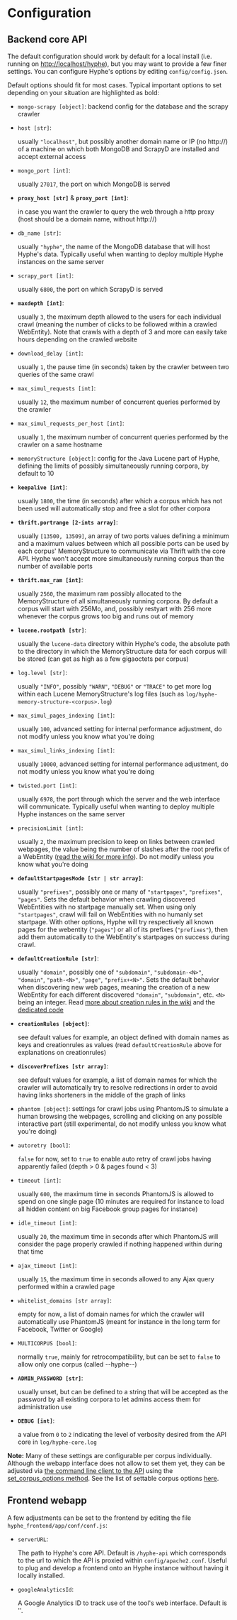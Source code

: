 # Configuration

## Backend core API

The default configuration should work by default for a local install (i.e. running on [http://localhost/hyphe](http://localhost/hyphe)), but you may want to provide a few finer settings. You can configure Hyphe's options by editing `config/config.json`.

Default options should fit for most cases.
Typical important options to set depending on your situation are highlighted as bold:

 - `mongo-scrapy [object]`: backend config for the database and the scrapy crawler
  + `host [str]`:

    usually `"localhost"`, but possibly another domain name or IP (no http://) of a machine on which both MongoDB and ScrapyD are installed and accept external access

  + `mongo_port [int]`:

    usually `27017`, the port on which MongoDB is served

  + __`proxy_host [str]`__ & __`proxy_port [int]`__:

    in case you want the crawler to query the web through a http proxy (host should be a domain name, without http://)

  + `db_name [str]`:

    usually `"hyphe"`, the name of the MongoDB database that will host Hyphe's data. Typically useful when wanting to deploy multiple Hyphe instances on the same server

  + `scrapy_port [int]`:

    usually `6800`, the port on which ScrapyD is served

  + __`maxdepth [int]`__:

    usually `3`, the maximum depth allowed to the users for each individual crawl (meaning the number of clicks to be followed within a crawled WebEntity). Note that crawls with a depth of 3 and more can easily take hours depending on the crawled website

  + `download_delay [int]`:

    usually `1`, the pause time (in seconds) taken by the crawler between two queries of the same crawl
  + `max_simul_requests [int]`:

    usually `12`, the maximum number of concurrent queries performed by the crawler

  + `max_simul_requests_per_host [int]`:

    usually `1`, the maximum number of concurrent queries performed by the crawler on a same hostname


 - `memoryStructure [object]`: config for the Java Lucene part of Hyphe, defining the limits of possibly simultaneously running corpora, by default to 10

  + __`keepalive [int]`__:

    usually `1800`, the time (in seconds) after which a corpus which has not been used will automatically stop and free a slot for other corpora

  + __`thrift.portrange [2-ints array]`__:

    usually `[13500, 13509]`, an array of two ports values defining a minimum and a maximum values between which all possible ports can be used by each corpus' MemoryStructure to communicate via Thrift with the core API. Hyphe won't accept more simultaneously running corpus than the number of available ports

  + __`thrift.max_ram [int]`__:

    usually `2560`, the maximum ram possibly allocated to the MemoryStructure of all simultaneously running corpora. By default a corpus will start with 256Mo, and, possibly restyart with 256 more whenever the corpus grows too big and runs out of memory

  + __`lucene.rootpath [str]`__:

    usually the `lucene-data` directory within Hyphe's code, the absolute path to the directory in which the MemoryStructure data for each corpus will be stored (can get as high as a few gigaoctets per corpus)

  + `log.level [str]`:

    usually `"INFO"`, possibly `"WARN"`, `"DEBUG"` or `"TRACE"` to get more log within each Lucene MemoryStructure's log files (such as `log/hyphe-memory-structure-<corpus>.log`)

  + `max_simul_pages_indexing [int]`:

    usually `100`, advanced setting for internal performance adjustment, do not modify unless you know what you're doing

  + `max_simul_links_indexing [int]`:

    usually `10000`, advanced setting for internal performance adjustment, do not modify unless you know what you're doing


 - `twisted.port [int]`:

   usually `6978`, the port through which the server and the web interface will communicate. Typically useful when wanting to deploy multiple Hyphe instances on the same server


 - `precisionLimit [int]`:

   usually `2`, the maximum precision to keep on links between crawled webpages, the value being the number of slashes after the root prefix of a WebEntity ([read the wiki for more info](https://github.com/medialab/hyphe/wiki/Precision-limit)). Do not modify unless you know what you're doing


 - __`defaultStartpagesMode [str | str array]`__:

   usually `"prefixes"`, possibly one or many of `"startpages"`, `"prefixes"`, `"pages"`. Sets the default behavior when crawling discovered WebEntities with no startpage manually set. When using only `"startpages"`, crawl will fail on WebEntities with no humanly set startpage. With other options, Hyphe will try respectively all known pages for the webentity (`"pages"`) or all of its prefixes (`"prefixes"`), then add them automatically to the WebEntity's startpages on success during crawl.


 - __`defaultCreationRule [str]`__:

   usually `"domain"`, possibly one of `"subdomain"`, `"subdomain-<N>"`, `"domain"`, `"path-<N>"`, `"page"`, `"prefix+<N>"`. Sets the default behavior when discovering new web pages, meaning the creation of a new WebEntity for each different discovered `"domain"`, `"subdomain"`, etc. `<N>` being an integer. Read [more about creation rules in the wiki](https://github.com/medialab/hyphe/wiki/Web-entities#web-entities-creation-rules) and the [dedicated code](/hyphe_backend/lib/creationrules.py)


 - __`creationRules [object]`__:

   see default values for example, an object defined with domain names as keys and creationrules as values (read `defaultCreationRule` above for explanations on creationrules)


 - __`discoverPrefixes [str array]`__:

   see default values for example, a list of domain names for which the crawler will automatically try to resolve redirections in order to avoid having links shorteners in the middle of the graph of links


 - `phantom [object]`: settings for crawl jobs using PhantomJS to simulate a human browsing the webpages, scrolling and clicking on any possible interactive part (still experimental, do not modify unless you know what you're doing)

  + `autoretry [bool]`:

    `false` for now, set to `true` to enable auto retry of crawl jobs having apparently failed (depth > 0 & pages found < 3)

  + `timeout [int]`:

    usually `600`, the maximum time in seconds PhantomJS is allowed to spend on one single page (10 minutes are required for instance to load all hidden content on big Facebook group pages for instance)
  + `idle_timeout [int]`:

    usually `20`, the maximum time in seconds after which PhantomJS will consider the page properly crawled if nothing happened within during that time

  + `ajax_timeout [int]`:

    usually `15`, the maximum time in seconds allowed to any Ajax query performed within a crawled page

  + `whitelist_domains [str array]`:

    empty for now, a list of domain names for which the crawler will automatically use PhantomJS (meant for instance in the long term for Facebook, Twitter or Google)


 - `MULTICORPUS [bool]`:

   normally `true`, mainly for retrocompatibility, but can be set to `false` to allow only one corpus (called --hyphe--)


 - __`ADMIN_PASSWORD [str]`__:

   usually unset, but can be defined to a string that will be accepted as the password by all existing corpora to let admins access them for administration use


 - __`DEBUG [int]`__:

   a value from `0` to `2` indicating the level of verbosity desired from the API core in `log/hyphe-core.log`


__Note:__ Many of these settings are configurable per corpus individually. Although the webapp interface does not allow to set them yet, they can be adjusted via [the command line client to the API](dev.md) using the [set_corpus_options method](https://github.com/medialab/hyphe/blob/master/doc/api.md#default-api-commands-no-namespace). See the list of settable corpus options [here](/hyphe_backend/lib/config_hci.py#L182-L201).


## Frontend webapp

A few adjustments can be set to the frontend by editing the file `hyphe_frontend/app/conf/conf.js`:

 - `serverURL`:
    
    The path to Hyphe's core API. Default is `/hyphe-api` which corresponds to the url to which the API is proxied within `config/apache2.conf`. Useful to plug and develop a frontend onto an Hyphe instance without having it locally installed.

 - `googleAnalyticsId`:
    
    A Google Analytics ID to track use of the tool's web interface. Default is ''.
